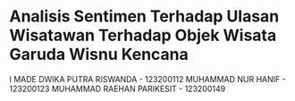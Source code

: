 # Analisis Sentimen Terhadap Ulasan Wisatawan Terhadap Objek Wisata Garuda Wisnu Kencana

I MADE DWIKA PUTRA RISWANDA - 123200112
MUHAMMAD NUR HANIF - 123200123
MUHAMMAD RAEHAN PARIKESIT - 123200149

